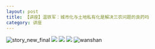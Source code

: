 ```yaml
---
layout: post
title: 【讲座】温铁军：城市化与土地私有化是解决三农问题的良药吗
category: 讲座
---
```

![story_new_final](http://rjbwi03xh.hd-bkt.clouddn.com/img/story_new_final_0322.png)
![](http://rjbwi03xh.hd-bkt.clouddn.com/img/wen-220416-2.png)
![](http://rjbwi03xh.hd-bkt.clouddn.com/img/wen-220416-1.png)
![](http://rjbwi03xh.hd-bkt.clouddn.com/img/wen-220416-3.png)
![wanshan](http://rjbwi03xh.hd-bkt.clouddn.com/img/wanshan.png)


  




